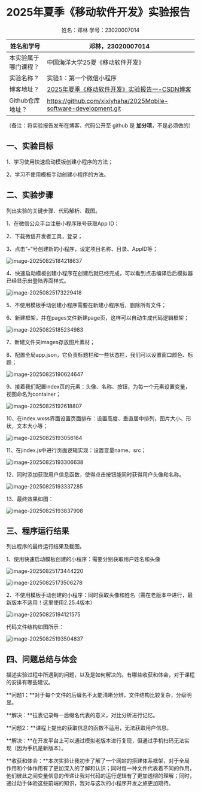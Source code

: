 # 2025年夏季《移动软件开发》实验报告



<center>姓名：邓林  学号：23020007014</center>

| 姓名和学号           | 邓林，23020007014                                            |
| -------------------- | ------------------------------------------------------------ |
| 本实验属于哪门课程？ | 中国海洋大学25夏《移动软件开发》                             |
| 实验名称？           | 实验1：第一个微信小程序                                      |
| 博客地址？           | [2025年夏季《移动软件开发》实验报告一-CSDN博客](https://blog.csdn.net/2302_80269321/article/details/150780431?sharetype=blogdetail&sharerId=150780431&sharerefer=PC&sharesource=2302_80269321&spm=1011.2480.3001.8118) |
| Github仓库地址？     | https://github.com/xixiyhaha/2025Mobile-software-development.git |

（备注：将实验报告发布在博客、代码公开至 github 是 **加分项**，不是必须做的）



## **一、实验目标**

1、学习使用快速启动模板创建小程序的方法；

2、学习不使用模板手动创建小程序的方法。



## 二、实验步骤

列出实验的关键步骤、代码解析、截图。

1、在微信公众平台注册小程序账号获取App ID；

2、下载微信开发者工具，登录；

3、点击”+“号创建新的小程序，设定项目名称、目录、AppID等；

![image-20250825184218637](C:\Users\18501\AppData\Roaming\Typora\typora-user-images\image-20250825184218637.png)

4、快速启动模板创建小程序在创建后就已经完成，可以看到点击编译后后模拟器已经显示出登陆界面样式。

![image-20250825173229418](C:\Users\18501\AppData\Roaming\Typora\typora-user-images\image-20250825173229418.png)

5、不使用模板手动创建小程序需要在新建小程序后，删除所有文件；

6、新建框架，并在pages文件新建page页，这样可以自动生成代码逻辑框架；

![image-20250825185234983](C:\Users\18501\AppData\Roaming\Typora\typora-user-images\image-20250825185234983.png)

7、新建文件夹images存放图片素材；

8、配置全局app.json，它负责标题栏和一些状态栏，我们可以设置窗口颜色、标题；

![image-20250825190624647](C:\Users\18501\AppData\Roaming\Typora\typora-user-images\image-20250825190624647.png)

9、接着我们配置index页的元素：头像、名称、按钮，为每一个元素设置变量，视图命名为container；

![image-20250825192618807](C:\Users\18501\AppData\Roaming\Typora\typora-user-images\image-20250825192618807.png)

10、在index.wxss界面设置页面排布：设置高度、垂直居中排列，图片大小、形状，文本大小等；

![image-20250825193056164](C:\Users\18501\AppData\Roaming\Typora\typora-user-images\image-20250825193056164.png)

11、在jindex.js中进行页面逻辑实现：设置变量name、src；

![image-20250825193306638](C:\Users\18501\AppData\Roaming\Typora\typora-user-images\image-20250825193306638.png)

12、同时添加获取用户信息函数，使得点击按钮能同时获得用户头像和名称。

![image-20250825193337285](C:\Users\18501\AppData\Roaming\Typora\typora-user-images\image-20250825193337285.png)

13、最终效果如图：

![image-20250825193837908](C:\Users\18501\AppData\Roaming\Typora\typora-user-images\image-20250825193837908.png)

## 三、程序运行结果

列出程序的最终运行结果及截图。

1、使用快速启动模板创建的小程序：需要分别获取用户姓名和头像

![image-20250825173444220](C:\Users\18501\AppData\Roaming\Typora\typora-user-images\image-20250825173444220.png)

![image-20250825173506278](C:\Users\18501\AppData\Roaming\Typora\typora-user-images\image-20250825173506278.png)

2、不使用模板手动创建的小程序：同时获取头像和姓名（需在老版本中进行，最新版本不适用！这里使用2.25.4版本）

![image-20250825194121575](C:\Users\18501\AppData\Roaming\Typora\typora-user-images\image-20250825194121575.png)

代码文件结构如图所示：

![image-20250825193504837](C:\Users\18501\AppData\Roaming\Typora\typora-user-images\image-20250825193504837.png)



## 四、问题总结与体会

描述实验过程中所遇到的问题，以及是如何解决的。有哪些收获和体会，对于课程的安排有哪些建议。



**问题1：**对于每个文件的后缀名不太能清晰分辨，文件结构比较复杂，分级明显。

**解决：**拉表记录每一后缀名代表的意义，对比分析进行记忆。

**问题2：**课程上提出的获取信息的函数不适用，无法获取用户信息。

**解决：**在开发平台上可以通过模拟老版本进行复现，但通过手机扫码无法实现（因为手机是新版本）。



**收获和体会：**本次实验让我初步了解了一个网站的搭建体系框架，对于全局作用和个体作用有了更加深入的了解和认识；同时每一种文件代表着不同的作用，他们彼此之间变量信息的传递让我对代码的运行逻辑有了更加透彻的理解；同时，通过动手体验这些前端的知识，我对与这次的小程序开发之旅更加期待。